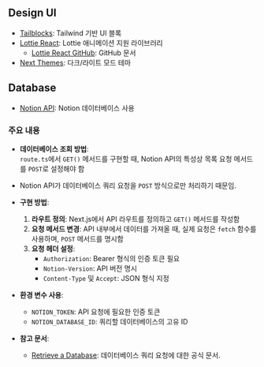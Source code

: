 ## Design UI
- [Tailblocks](https://tailblocks.cc/): Tailwind 기반 UI 블록
- [Lottie React](https://lottiereact.com/): Lottie 애니메이션 지원 라이브러리
    - [Lottie React GitHub](https://github.com/Gamote/lottie-react): GitHub 문서
- [Next Themes](https://github.com/pacocoursey/next-themes): 다크/라이트 모드 테마

## Database
- [Notion API](https://developers.notion.com/docs/getting-started): Notion 데이터베이스 사용

### 주요 내용
- **데이터베이스 조회 방법**:  
  `route.ts`에서 `GET()` 메서드를 구현할 때, Notion API의 특성상 목록 요청 메서드를 `POST`로 설정해야 함
-  Notion API가 데이터베이스 쿼리 요청을 `POST` 방식으로만 처리하기 때문임.

- **구현 방법**:
    1. **라우트 정의**: Next.js에서 API 라우트를 정의하고 `GET()` 메서드를 작성함
    2. **요청 메서드 변경**: API 내부에서 데이터를 가져올 때, 실제 요청은 `fetch` 함수를 사용하며, `POST` 메서드를 명시함
    3. **요청 헤더 설정**:
        - `Authorization`: Bearer 형식의 인증 토큰 필요
        - `Notion-Version`: API 버전 명시
        - `Content-Type` 및 `Accept`: JSON 형식 지정

- **환경 변수 사용**:
    - `NOTION_TOKEN`: API 요청에 필요한 인증 토큰
    - `NOTION_DATABASE_ID`: 쿼리할 데이터베이스의 고유 ID

- **참고 문서**:
    - [Retrieve a Database](https://developers.notion.com/reference/post-database-query): 데이터베이스 쿼리 요청에 대한 공식 문서.
